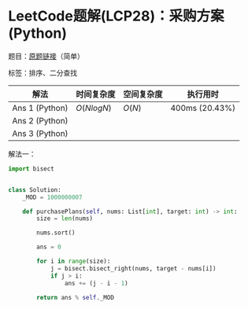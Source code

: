# LeetCode题解(LCP28)：采购方案(Python)

题目：[原题链接](https://leetcode-cn.com/problems/4xy4Wx/)（简单）

标签：排序、二分查找

| 解法           | 时间复杂度 | 空间复杂度 | 执行用时       |
| -------------- | ---------- | ---------- | -------------- |
| Ans 1 (Python) | $O(NlogN)$ | $O(N)$     | 400ms (20.43%) |
| Ans 2 (Python) |            |            |                |
| Ans 3 (Python) |            |            |                |

解法一：

```python
import bisect


class Solution:
    _MOD = 1000000007

    def purchasePlans(self, nums: List[int], target: int) -> int:
        size = len(nums)

        nums.sort()

        ans = 0

        for i in range(size):
            j = bisect.bisect_right(nums, target - nums[i])
            if j > i:
                ans += (j - i - 1)

        return ans % self._MOD
```

